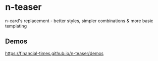 # n-teaser

n-card's replacement - better styles, simpler combinations &amp; more basic templating

## Demos
https://financial-times.github.io/n-teaser/demos
